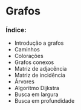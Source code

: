 # Grafos

### Índice:

- Introdução a grafos
- Caminhos
- Colorações
- Grafos conexos
- Matriz de adjacência
- Matriz de incidência
- Árvores
- Algoritmo Dijkstra
- Busca em largura
- Busca em profundidade
